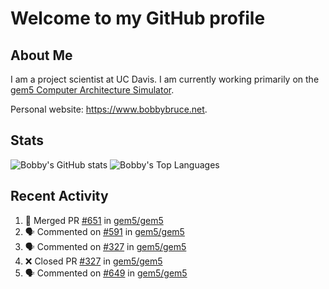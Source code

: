 # Welcome to my GitHub profile

## About Me

I am a project scientist at UC Davis. I am currently working primarily on the [gem5 Computer Architecture Simulator](https://github.com/gem5).

Personal website: <https://www.bobbybruce.net>.

## Stats

![Bobby's GitHub stats](https://github-readme-stats.vercel.app/api?username=bobbyrbruce&show_icons=true&theme=responsive&include_all_commits=true&count_private=true&show=reviews&disable_animations=true)
![Bobby's Top Languages ](https://github-readme-stats.vercel.app/api/top-langs/?username=bobbyrbruce&layout=compact&theme=responsive&count_private=true&langs_count=10&disable_animations=true)

## Recent Activity

<!--START_SECTION:activity-->
1. 🎉 Merged PR [#651](https://github.com/gem5/gem5/pull/651) in [gem5/gem5](https://github.com/gem5/gem5)
2. 🗣 Commented on [#591](https://github.com/gem5/gem5/issues/591#issuecomment-1839878969) in [gem5/gem5](https://github.com/gem5/gem5)
3. 🗣 Commented on [#327](https://github.com/gem5/gem5/pull/327#issuecomment-1839685021) in [gem5/gem5](https://github.com/gem5/gem5)
4. ❌ Closed PR [#327](https://github.com/gem5/gem5/pull/327) in [gem5/gem5](https://github.com/gem5/gem5)
5. 🗣 Commented on [#649](https://github.com/gem5/gem5/pull/649#issuecomment-1839683115) in [gem5/gem5](https://github.com/gem5/gem5)
<!--END_SECTION:activity-->
